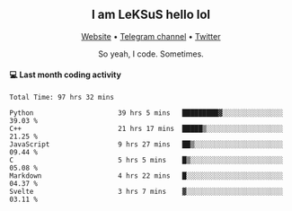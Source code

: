 <h2 align="center">I am LeKSuS hello lol</h2>
<div align="center">
  <a href="https://leksus.net">Website</a> •
  <a href="https://t.me/leksus_was_here">Telegram channel</a> •
  <a href="https://twitter.com/___LeKSuS___">Twitter</a>
</div>
<p align="center">So yeah, I code. Sometimes.</p>

#### :computer: Last month coding activity
<!--START_SECTION:waka-->

```text
Total Time: 97 hrs 32 mins

Python                     39 hrs 5 mins   █████████▓░░░░░░░░░░░░░░░   39.03 %
C++                        21 hrs 17 mins  █████▒░░░░░░░░░░░░░░░░░░░   21.25 %
JavaScript                 9 hrs 27 mins   ██▒░░░░░░░░░░░░░░░░░░░░░░   09.44 %
C                          5 hrs 5 mins    █▒░░░░░░░░░░░░░░░░░░░░░░░   05.08 %
Markdown                   4 hrs 22 mins   █░░░░░░░░░░░░░░░░░░░░░░░░   04.37 %
Svelte                     3 hrs 7 mins    ▓░░░░░░░░░░░░░░░░░░░░░░░░   03.11 %
```

<!--END_SECTION:waka-->

<!-- flag{4_l0t_0f_1nter35t1ng_th1ng5_4r3_1n_publ1c_d0m41n} -->
